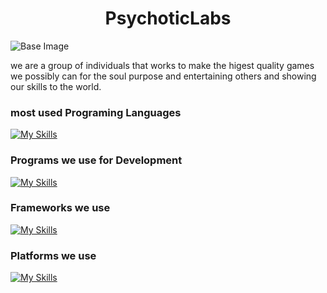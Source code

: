 <h1 align="center">PsychoticLabs</h1>

![Base Image](https://github.com/PsychoticLabs/.github/assets/116987090/790322cc-5cca-4617-8017-f6902a96d6e1)

we are a group of individuals that works to make the higest quality games we possibly can for the soul purpose and entertaining others and showing our skills to the world.

### most used Programing Languages

[![My Skills](https://skillicons.dev/icons?i=c,cs,cpp,md&theme=dark)](https://skillicons.dev)

### Programs we use for Development

[![My Skills](https://skillicons.dev/icons?i=git,unreal,vscode&theme=dark)](https://skillicons.dev)

### Frameworks we use
[![My Skills](https://skillicons.dev/icons?i=dotnet&theme=dark)](https://skillicons.dev)

### Platforms we use
[![My Skills](https://skillicons.dev/icons?i=discord,github,twitter&theme=dark)](https://skillicons.dev)
